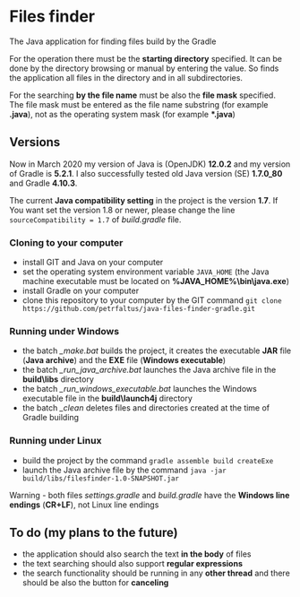 # Files finder
The Java application for finding files build by the Gradle

For the operation there must be the **starting directory** specified. It can be done by the directory browsing or manual by entering the value. So finds the application all files in the directory and in all subdirectories.

For the searching **by the file name** must be also the **file mask** specified. The file mask must be entered as the file name substring (for example **.java**), not as the operating system mask (for example **\*.java**)

## Versions
Now in March 2020 my version of Java is (OpenJDK) **12.0.2** and my version of Gradle is **5.2.1**. I also successfully tested old Java version (SE) **1.7.0_80** and Gradle **4.10.3**.

The current **Java compatibility setting** in the project is the version **1.7**. If You want set the version 1.8 or newer, please change the line `sourceCompatibility = 1.7` of *build.gradle* file.

### Cloning to your computer
- install GIT and Java on your computer
- set the operating system environment variable `JAVA_HOME` (the Java machine executable must be located on **%JAVA_HOME%\bin\java.exe**)
- install Gradle on your computer
- clone this repository to your computer by the GIT command `git clone https://github.com/petrfaltus/java-files-finder-gradle.git`

### Running under Windows
- the batch *_make.bat* builds the project, it creates the executable **JAR** file (**Java archive**) and the **EXE** file (**Windows executable**)
- the batch *_run_java_archive.bat* launches the Java archive file in the **build\libs** directory
- the batch *_run_windows_executable.bat* launches the Windows executable file in the **build\launch4j** directory
- the batch *_clean* deletes files and directories created at the time of Gradle building

### Running under Linux
- build the project by the command `gradle assemble build createExe`
- launch the Java archive file by the command `java -jar build/libs/filesfinder-1.0-SNAPSHOT.jar`

Warning - both files *settings.gradle* and *build.gradle* have the **Windows line endings** (**CR+LF**), not Linux line endings

## To do (my plans to the future)
- the application should also search the text **in the body** of files
- the text searching should also support **regular expressions**
- the search functionality should be running in any **other thread** and there should be also the button for **canceling**
